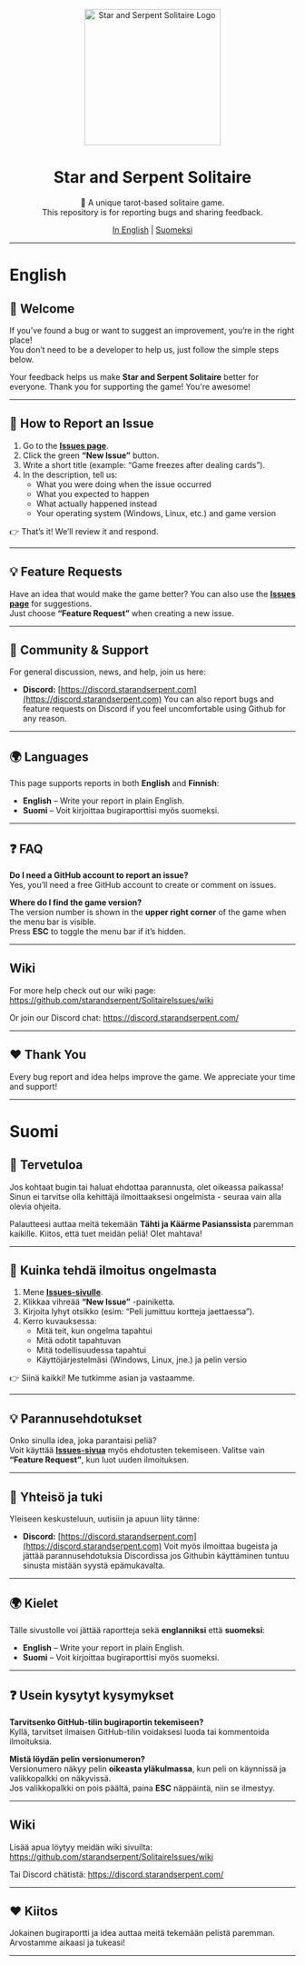 <p align="center">
  <img src="https://github.com/user-attachments/assets/bb94abce-ed61-475e-b015-01f56bc88cc6" alt="Star and Serpent Solitaire Logo" width="240" />
</p>

<h1 align="center">Star and Serpent Solitaire</h1>

<p align="center">
  🐍 A unique tarot-based solitaire game.<br>
  This repository is for reporting bugs and sharing feedback.
</p>

<p align="center">
  <a href="#english">In English</a> | <a href="#suomi">Suomeksi</a>
</p>

---

# English

## 📌 Welcome
If you’ve found a bug or want to suggest an improvement, you’re in the right place!  
You don’t need to be a developer to help us, just follow the simple steps below.

Your feedback helps us make **Star and Serpent Solitaire** better for everyone.
Thank you for supporting the game! You're awesome!

---

## 🐛 How to Report an Issue

1. Go to the **[Issues page](https://github.com/starandserpent/SolitaireIssues/issues)**.
2. Click the green **“New Issue”** button.
3. Write a short title (example: “Game freezes after dealing cards”).
4. In the description, tell us:
   - What you were doing when the issue occurred
   - What you expected to happen
   - What actually happened instead
   - Your operating system (Windows, Linux, etc.) and game version

👉 That’s it! We’ll review it and respond.

---

## 💡 Feature Requests
Have an idea that would make the game better?
You can also use the **[Issues page](https://github.com/starandserpent/SolitaireIssues/issues)** for suggestions.  
Just choose **“Feature Request”** when creating a new issue.

---

## 💬 Community & Support
For general discussion, news, and help, join us here:  
- **Discord:** [https://discord.starandserpent.com](https://discord.starandserpent.com)
You can also report bugs and feature requests on Discord if you feel uncomfortable using Github for any reason.

---

## 🌍 Languages
This page supports reports in both **English** and **Finnish**:  

- **English** – Write your report in plain English.  
- **Suomi** – Voit kirjoittaa bugiraporttisi myös suomeksi.  

---

## ❓ FAQ

**Do I need a GitHub account to report an issue?**  
Yes, you’ll need a free GitHub account to create or comment on issues.

**Where do I find the game version?**  
The version number is shown in the **upper right corner** of the game when the menu bar is visible.  
Press **ESC** to toggle the menu bar if it’s hidden.

---

## Wiki
For more help check out our wiki page: https://github.com/starandserpent/SolitaireIssues/wiki

Or join our Discord chat: https://discord.starandserpent.com/

---

## ❤️ Thank You
Every bug report and idea helps improve the game.
We appreciate your time and support!

---

# Suomi

## 📌 Tervetuloa
Jos kohtaat bugin tai haluat ehdottaa parannusta, olet oikeassa paikassa!  
Sinun ei tarvitse olla kehittäjä ilmoittaaksesi ongelmista - seuraa vain alla olevia ohjeita.

Palautteesi auttaa meitä tekemään **Tähti ja Käärme Pasianssista** paremman kaikille.
Kiitos, että tuet meidän peliä! Olet mahtava!

---

## 🐛 Kuinka tehdä ilmoitus ongelmasta

1. Mene **[Issues-sivulle](https://github.com/starandserpent/SolitaireIssues/issues)**.
2. Klikkaa vihreää **“New Issue”** -painiketta.
3. Kirjoita lyhyt otsikko (esim: “Peli jumittuu kortteja jaettaessa”).
4. Kerro kuvauksessa:
   - Mitä teit, kun ongelma tapahtui
   - Mitä odotit tapahtuvan
   - Mitä todellisuudessa tapahtui
   - Käyttöjärjestelmäsi (Windows, Linux, jne.) ja pelin versio

👉 Siinä kaikki! Me tutkimme asian ja vastaamme.

---

## 💡 Parannusehdotukset
Onko sinulla idea, joka parantaisi peliä?  
Voit käyttää **[Issues-sivua](https://github.com/starandserpent/SolitaireIssues/issues)** myös ehdotusten tekemiseen.
Valitse vain **“Feature Request”**, kun luot uuden ilmoituksen.

---

## 💬 Yhteisö ja tuki
Yleiseen keskusteluun, uutisiin ja apuun liity tänne:  
- **Discord:** [https://discord.starandserpent.com](https://discord.starandserpent.com)
Voit myös ilmoittaa bugeista ja jättää parannusehdotuksia Discordissa jos Githubin käyttäminen tuntuu sinusta mistään syystä epämukavalta.

---

## 🌍 Kielet
Tälle sivustolle voi jättää raportteja sekä **englanniksi** että **suomeksi**:

- **English** – Write your report in plain English.  
- **Suomi** – Voit kirjoittaa bugiraporttisi myös suomeksi.  

---

## ❓ Usein kysytyt kysymykset

**Tarvitsenko GitHub-tilin bugiraportin tekemiseen?**  
Kyllä, tarvitset ilmaisen GitHub-tilin voidaksesi luoda tai kommentoida ilmoituksia.  

**Mistä löydän pelin versionumeron?**  
Versionumero näkyy pelin **oikeasta yläkulmassa**, kun peli on käynnissä ja valikkopalkki on näkyvissä.  
Jos valikkopalkki on pois päältä, paina **ESC** näppäintä, niin se ilmestyy.

---

## Wiki
Lisää apua löytyy meidän wiki sivuilta: https://github.com/starandserpent/SolitaireIssues/wiki

Tai Discord chätistä: https://discord.starandserpent.com/

---

## ❤️ Kiitos
Jokainen bugiraportti ja idea auttaa meitä tekemään pelistä paremman.
Arvostamme aikaasi ja tukeasi!

---
